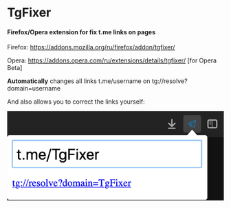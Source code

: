 # TgFixer

#### Firefox/Opera extension for fix t.me links on pages

Firefox: https://addons.mozilla.org/ru/firefox/addon/tgfixer/

Opera: https://addons.opera.com/ru/extensions/details/tgfixer/ [for Opera Beta]

**Automatically** changes all links t.me/username on tg://resolve?domain=username

And also allows you to correct the links yourself:

<img src="/example.png"/>

